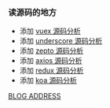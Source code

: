 ### 读源码的地方

- 添加 [vuex 源码分析](https://github.com/BigFaceWangCY/chengyu_sourceCode_analysis/tree/master/vuex-src)
- 添加 [underscore 源码分析](https://github.com/BigFaceWangCY/chengyu_sourceCode_analysis/tree/master/underscore)
- 添加 [zepto 源码分析](https://github.com/BigFaceWangCY/chengyu_sourceCode_analysis/tree/master/zepto-src)
- 添加 [axios 源码分析](https://github.com/BigFaceWangCY/chengyu_sourceCode_analysis/tree/master/axios-src)
- 添加 [redux 源码分析](https://github.com/BigFaceWangCY/chengyu_sourceCode_analysis/tree/master/redux-src)
- 添加 [koa 源码分析](https://github.com/BigFaceWangCY/chengyu_sourceCode_analysis/tree/master/koa-src)

[BLOG ADDRESS](http://blog.csdn.net/qq_17347575)
